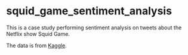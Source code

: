 # squid_game_sentiment_analysis
This is a case study performing sentiment analysis on tweets about the Netflix show Squid Game.

The data is from [Kaggle](https://www.kaggle.com/deepcontractor/squid-game-netflix-twitter-data).

